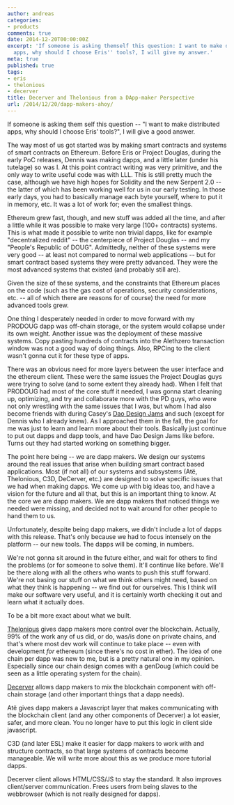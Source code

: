 ```yaml
---
author: andreas
categories:
- products
comments: true
date: 2014-12-20T00:00:00Z
excerpt: 'If someone is asking themself this question: I want to make distributed
  apps, why should I choose Eris'' tools?, I will give my answer.'
meta: true
published: true
tags:
- eris
- thelonious
- decerver
title: Decerver and Thelonious from a DApp-maker Perspective
url: /2014/12/20/dapp-makers-ahoy/
---
```


If someone is asking them self this question -- "I want to make distributed apps, why should I choose Eris' tools?", I will give a good answer.

The way most of us got started was by making smart contracts and systems of smart contracts on Ethereum. Before Eris or Project Douglas, during the early PoC releases, Dennis was making dapps, and a little later (under his tutelage) so was I. At this point contract writing was very primitive, and the only way to write useful code was with LLL. This is still pretty much the case, although we have high hopes for Solidity and the new Serpent 2.0 -- the latter of which has been working well for us in our early testing. In those early days, you had to basically manage each byte yourself, where to put it in memory, etc. It was a lot of work for; even the smallest things.

Ethereum grew fast, though, and new stuff was added all the time, and after a little while it was possible to make very large (100+ contracts) systems. This is what made it possible to write non trivial dapps, like for example "decentralized reddit" -- the centerpiece of Project Douglas -- and my "People's Republic of DOUG". Admittedly, neither of these systems were very good -- at least not compared to normal web applications -- but for smart contract based systems they were pretty advanced. They were the most advanced systems that existed (and probably still are).

Given the size of these systems, and the constraints that Ethereum places on the code (such as the gas cost of operations, security considerations, etc. -- all of which there are reasons for of course) the need for more advanced tools grew.

One thing I desperately needed in order to move forward with my PRODOUG dapp was off-chain storage, or the system would collapse under its own weight. Another issue was the deployment of these massive systems. Copy pasting hundreds of contracts into the Alethzero transaction window was not a good way of doing things. Also, RPCing to the client wasn't gonna cut it for these type of apps.

There was an obvious need for more layers between the user interface and the ethereum client. These were the same issues the Project Douglas guys were trying to solve (and to some extent they already had). When I felt that PRODOUG had most of the core stuff it needed, I was gonna start cleaning up, optimizing, and try and collaborate more with the PD guys, who were not only wrestling with the same issues that I was, but whom I had also become friends with during Casey's [Dao Design Jams](https://tao.erisindustries.com/) and such (except for Dennis who I already knew). As I approached them in the fall, the goal for me was just to learn and learn more about their tools. Basically just continue to put out dapps and dapp tools, and have Dao Design Jams like before. Turns out they had started working on something bigger.

The point here being -- we are dapp makers. We design our systems around the real issues that arise when building smart contract based applications. Most (if not all) of our systems and subsystems (Atë, Thelonious, C3D, DeCerver, etc.) are designed to solve specific issues that we had when making dapps. We come up with big ideas too, and have a vision for the future and all that, but this is an important thing to know. At the core we are dapp makers. We are dapp makers that noticed things we needed were missing, and decided not to wait around for other people to hand them to us.

Unfortunately, despite being dapp makers, we didn't include a lot of dapps with this release. That's only because we had to focus intensely on the platform -- our new tools. The dapps will be coming, in numbers.

We're not gonna sit around in the future either, and wait for others to find the problems (or for someone to solve them). It'll continue like before. We'll be there along with all the others who wants to push this stuff forward. We're not basing our stuff on what we think others might need, based on what they think is happening -- we find out for ourselves. This I think will make our software very useful, and it is certainly worth checking it out and learn what it actually does.

To be a bit more exact about what we built.

[Thelonious](https://erisindustries.com/components/erisdb) gives dapp makers more control over the blockchain. Actually, 99% of the work any of us did, or do, was/is done on private chains, and that's where most dev work will continue to take place -- even with development *for* ethereum (since there's no cost in ether). The idea of one chain per dapp was new to me, but is a pretty natural one in my opinion. Especially since our chain design comes with a genDoug (which could be seen as a little operating system for the chain).

[Decerver](https://erisindustries.com/components/erisdb) allows dapp makers to mix the blockchain component with off-chain storage (and other important things that a dapp needs).

Atë gives dapp makers a Javascript layer that makes communicating with the blockchain client (and any other components of Decerver) a lot easier, safer, and more clean. You no longer have to put this logic in client side javascript.

C3D (and later ESL) make it easier for dapp makers to work with and structure contracts, so that large systems of contracts become manageable. We will write more about this as we produce more tutorial dapps.

Decerver client allows HTML/CSS/JS to stay the standard. It also improves client/server communication. Frees users from being slaves to the webbrowser (which is not really designed for dapps).
